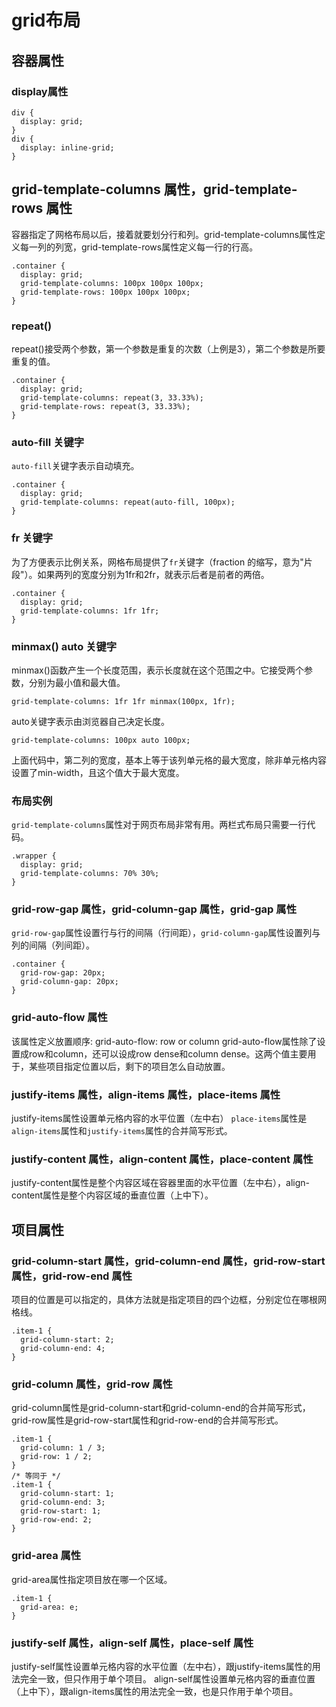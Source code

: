 # grid布局

## 容器属性

### display属性
```
div {
  display: grid;
}
div {
  display: inline-grid;
}
```

## grid-template-columns 属性，grid-template-rows 属性
容器指定了网格布局以后，接着就要划分行和列。grid-template-columns属性定义每一列的列宽，grid-template-rows属性定义每一行的行高。

```
.container {
  display: grid;
  grid-template-columns: 100px 100px 100px;
  grid-template-rows: 100px 100px 100px;
}
```
### repeat()
repeat()接受两个参数，第一个参数是重复的次数（上例是3），第二个参数是所要重复的值。
```
.container {
  display: grid;
  grid-template-columns: repeat(3, 33.33%);
  grid-template-rows: repeat(3, 33.33%);
}
```

### auto-fill 关键字
`auto-fill`关键字表示自动填充。
```
.container {
  display: grid;
  grid-template-columns: repeat(auto-fill, 100px);
}
```

### fr 关键字
为了方便表示比例关系，网格布局提供了`fr`关键字（fraction 的缩写，意为"片段"）。如果两列的宽度分别为1fr和2fr，就表示后者是前者的两倍。
```
.container {
  display: grid;
  grid-template-columns: 1fr 1fr;
}
```

### minmax()  auto 关键字
minmax()函数产生一个长度范围，表示长度就在这个范围之中。它接受两个参数，分别为最小值和最大值。
```
grid-template-columns: 1fr 1fr minmax(100px, 1fr);
```
auto关键字表示由浏览器自己决定长度。
```
grid-template-columns: 100px auto 100px;
```
上面代码中，第二列的宽度，基本上等于该列单元格的最大宽度，除非单元格内容设置了min-width，且这个值大于最大宽度。


### 布局实例
`grid-template-columns`属性对于网页布局非常有用。两栏式布局只需要一行代码。
```
.wrapper {
  display: grid;
  grid-template-columns: 70% 30%;
}
```

### grid-row-gap 属性，grid-column-gap 属性，grid-gap 属性
`grid-row-gap`属性设置行与行的间隔（行间距），`grid-column-gap`属性设置列与列的间隔（列间距）。
```
.container {
  grid-row-gap: 20px;
  grid-column-gap: 20px;
}
```

### grid-auto-flow 属性
该属性定义放置顺序: grid-auto-flow: row or column
grid-auto-flow属性除了设置成row和column，还可以设成row dense和column dense。这两个值主要用于，某些项目指定位置以后，剩下的项目怎么自动放置。

### justify-items 属性，align-items 属性，place-items 属性
justify-items属性设置单元格内容的水平位置（左中右）
`place-items`属性是`align-items`属性和`justify-items`属性的合并简写形式。

### justify-content 属性，align-content 属性，place-content 属性
justify-content属性是整个内容区域在容器里面的水平位置（左中右），align-content属性是整个内容区域的垂直位置（上中下）。

## 项目属性

### grid-column-start 属性，grid-column-end 属性，grid-row-start 属性，grid-row-end 属性
项目的位置是可以指定的，具体方法就是指定项目的四个边框，分别定位在哪根网格线。
```
.item-1 {
  grid-column-start: 2;
  grid-column-end: 4;
}
```

### grid-column 属性，grid-row 属性
grid-column属性是grid-column-start和grid-column-end的合并简写形式，grid-row属性是grid-row-start属性和grid-row-end的合并简写形式。
```
.item-1 {
  grid-column: 1 / 3;
  grid-row: 1 / 2;
}
/* 等同于 */
.item-1 {
  grid-column-start: 1;
  grid-column-end: 3;
  grid-row-start: 1;
  grid-row-end: 2;
}
```

### grid-area 属性
grid-area属性指定项目放在哪一个区域。
```
.item-1 {
  grid-area: e;
}
```

### justify-self 属性，align-self 属性，place-self 属性
justify-self属性设置单元格内容的水平位置（左中右），跟justify-items属性的用法完全一致，但只作用于单个项目。
align-self属性设置单元格内容的垂直位置（上中下），跟align-items属性的用法完全一致，也是只作用于单个项目。